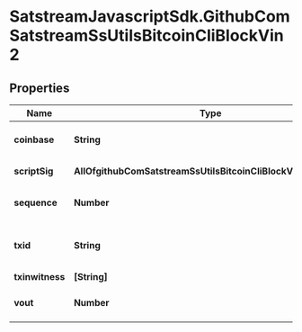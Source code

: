# SatstreamJavascriptSdk.GithubComSatstreamSsUtilsBitcoinCliBlockVin2

## Properties
Name | Type | Description | Notes
------------ | ------------- | ------------- | -------------
**coinbase** | **String** | Coinbase transaction input | [optional] 
**scriptSig** | **AllOfgithubComSatstreamSsUtilsBitcoinCliBlockVin2ScriptSig** | The script signature | [optional] 
**sequence** | **Number** | Input sequence number | [optional] 
**txid** | **String** | Transaction ID of the referenced output | [optional] 
**txinwitness** | **[String]** |  | [optional] 
**vout** | **Number** | Index of the referenced output | [optional] 
